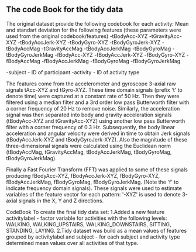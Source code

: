 ## The code Book for the tidy data

The original dataset provide the following codebook for each activity:
Mean and standart deviation for the following features (these parameters were used from the original codebook/features)
  -tBodyAcc-XYZ
  -tGravityAcc-XYZ
  -tBodyAccJerk-XYZ
  -tBodyGyro-XYZ
  -tBodyGyroJerk-XYZ
  -tBodyAccMag
  -tGravityAccMag
  -tBodyAccJerkMag
  -tBodyGyroMag
  -tBodyGyroJerkMag
  -fBodyAcc-XYZ
  -fBodyAccJerk-XYZ
  -fBodyGyro-XYZ
  -fBodyAccMag
  -fBodyAccJerkMag
  -fBodyGyroMag
  -fBodyGyroJerkMag

  -subject - ID of participant
  -activity - ID of activity type

The features come from the accelerometer and gyroscope 3-axial raw signals tAcc-XYZ and tGyro-XYZ. These time domain signals (prefix 't' to denote time) were captured at a constant rate of 50 Hz. Then they were filtered using a median filter and a 3rd order low pass Butterworth filter with a corner frequency of 20 Hz to remove noise. Similarly, the acceleration signal was then separated into body and gravity acceleration signals (tBodyAcc-XYZ and tGravityAcc-XYZ) using another low pass Butterworth filter with a corner frequency of 0.3 Hz.
Subsequently, the body linear acceleration and angular velocity were derived in time to obtain Jerk signals (tBodyAccJerk-XYZ and tBodyGyroJerk-XYZ). Also the magnitude of these three-dimensional signals were calculated using the Euclidean norm (tBodyAccMag, tGravityAccMag, tBodyAccJerkMag, tBodyGyroMag, tBodyGyroJerkMag).

Finally a Fast Fourier Transform (FFT) was applied to some of these signals producing fBodyAcc-XYZ, fBodyAccJerk-XYZ, fBodyGyro-XYZ, fBodyAccJerkMag, fBodyGyroMag, fBodyGyroJerkMag. (Note the 'f' to indicate frequency domain signals). 
These signals were used to estimate variables of the feature vector for each pattern:
'-XYZ' is used to denote 3-axial signals in the X, Y and Z directions.

CodeBook
To create the final tidy data set:
  1.Added a new feature activitylabel - factor variable for activities with the following levels: WALKING, WALKING_UPSTAIRS, WALKING_DOWNSTAIRS, SITTING, STANDING, LAYING.
  2.Tidy dataset was build as a mean values of features grouped by activitylabel and subject - for each subject and activity type determined mean values over all activities of that type.
